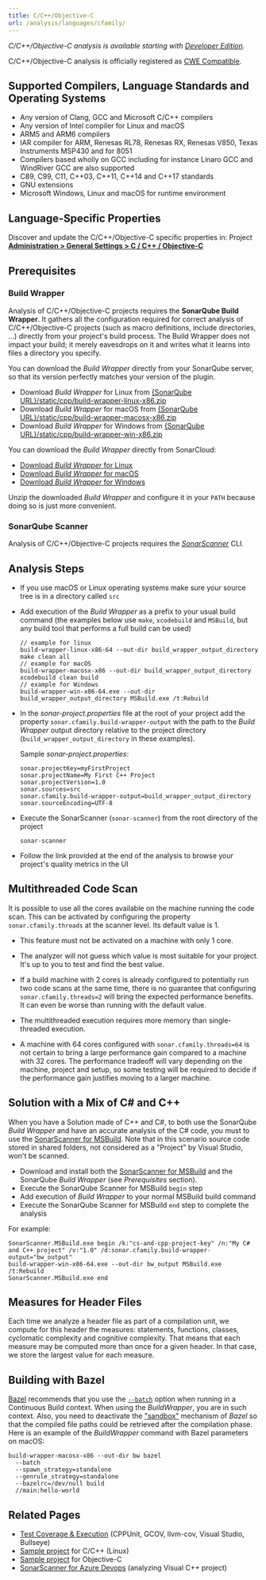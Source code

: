 ```yaml
---
title: C/C++/Objective-C
url: /analysis/languages/cfamily/
---
```


_C/C++/Objective-C analysis is available starting with [Developer Edition](https://redirect.sonarsource.com/editions/developer.html)._

<!-- static -->
<!-- update_center:cpp -->
<!-- /static -->


C/C++/Objective-C analysis is officially registered as [CWE Compatible](https://cwe.mitre.org/compatible/).

## Supported Compilers, Language Standards and Operating Systems
* Any version of Clang, GCC and Microsoft C/C++ compilers
* Any version of Intel compiler for Linux and macOS
* ARM5 and ARM6 compilers
* IAR compiler for ARM, Renesas RL78, Renesas RX, Renesas V850, Texas Instruments MSP430 and for 8051
* Compilers based wholly on GCC including for instance Linaro GCC and WindRiver GCC are also supported
* C89, C99, C11, C++03, C++11, C++14 and C++17 standards
* GNU extensions
* Microsoft Windows, Linux and macOS for runtime environment

## Language-Specific Properties

Discover and update the C/C++/Objective-C specific properties in: <!-- sonarcloud -->Project <!-- /sonarcloud -->**[Administration > General Settings > C / C++ / Objective-C](/#sonarqube-admin#/admin/settings?category=c+%2F+c%2B%2B+%2F+objective-c)**

## Prerequisites
### Build Wrapper
Analysis of C/C++/Objective-C projects requires the **SonarQube Build Wrapper**. It gathers all the configuration required for correct analysis of C/C++/Objective-C projects (such as macro definitions, include directories, …) directly from your project's build process. The Build Wrapper does not impact your build; it merely eavesdrops on it and writes what it learns into files a directory you specify. 

<!-- sonarqube -->
You can download the *Build Wrapper* directly from your SonarQube server, so that its version perfectly matches your version of the plugin. 
* Download *Build Wrapper* for Linux from [{SonarQube URL}/static/cpp/build-wrapper-linux-x86.zip](/#sonarqube#/static/cpp/build-wrapper-linux-x86.zip)
* Download *Build Wrapper* for macOS from [{SonarQube URL}/static/cpp/build-wrapper-macosx-x86.zip](/#sonarqube#/static/cpp/build-wrapper-macosx-x86.zip)
* Download *Build Wrapper* for Windows from [{SonarQube URL}/static/cpp/build-wrapper-win-x86.zip](/#sonarqube#/static/cpp/build-wrapper-win-x86.zip)
<!-- /sonarqube -->
<!-- sonarcloud -->
You can download the *Build Wrapper* directly from SonarCloud:
* [Download *Build Wrapper* for Linux](https://sonarcloud.io/static/cpp/build-wrapper-linux-x86.zip)
* [Download *Build Wrapper* for macOS](https://sonarcloud.io/static/cpp/build-wrapper-macosx-x86.zip)
* [Download *Build Wrapper* for Windows](https://sonarcloud.io/static/cpp/build-wrapper-win-x86.zip)
<!-- /sonarcloud -->


Unzip the downloaded *Build Wrapper* and configure it in your `PATH` because doing so is just more convenient.

### SonarQube Scanner
Analysis of C/C++/Objective-C projects requires the [*SonarScanner*](https://redirect.sonarsource.com/doc/install-configure-scanner.html) CLI.

## Analysis Steps
* If you use macOS or Linux operating systems make sure your source tree is in a directory called `src`
* Add execution of the *Build Wrapper* as a prefix to your usual build command (the examples below use `make`, `xcodebuild` and `MSBuild`, but any build tool that performs a full build can be used)
   ```
   // example for linux
   build-wrapper-linux-x86-64 --out-dir build_wrapper_output_directory make clean all 
   // example for macOS
   build-wrapper-macosx-x86 --out-dir build_wrapper_output_directory xcodebuild clean build
   // example for Windows
   build-wrapper-win-x86-64.exe --out-dir  build_wrapper_output_directory MSBuild.exe /t:Rebuild
   ```
* In the *sonar-project.properties* file at the root of your project add the property `sonar.cfamily.build-wrapper-output` with the path to the *Build Wrapper* output directory relative to the project directory (`build_wrapper_output_directory` in these examples). 

   Sample *sonar-project.properties*:
   ```
   sonar.projectKey=myFirstProject
   sonar.projectName=My First C++ Project
   sonar.projectVersion=1.0
   sonar.sources=src
   sonar.cfamily.build-wrapper-output=build_wrapper_output_directory
   sonar.sourceEncoding=UTF-8
   ```
* Execute the SonarScanner (`sonar-scanner`) from the root directory of the project
   ```
   sonar-scanner
   ```
* Follow the link provided at the end of the analysis to browse your project's quality metrics in the UI

## Multithreaded Code Scan 

It is possible to use all the cores available on the machine running the code scan. This can be activated by configuring the property `sonar.cfamily.threads` at the scanner level. Its default value is 1.

* This feature must not be activated on a machine with only 1 core.

* The analyzer will not guess which value is most suitable for your project. It's up to you to test and find the best value.

* If a build machine with 2 cores is already configured to potentially run two code scans at the same time, there is no guarantee that configuring `sonar.cfamily.threads=2` will bring the expected performance benefits. It can even be worse than running with the default value.

* The multithreaded execution requires more memory than single-threaded execution.

* A machine with 64 cores configured with `sonar.cfamily.threads=64` is not certain to bring a large performance gain compared to a machine with 32 cores. The performance tradeoff will vary depending on the machine, project and setup, so some testing will be required to decide if the performance gain justifies moving to a larger machine.

## Solution with a Mix of C# and C++

When you have a Solution made of C++ and C#, to both use the SonarQube *Build Wrapper* and have an accurate analysis of the C# code, you must to use the [SonarScanner for MSBuild](https://github.com/SonarSource/sonar-scanner-msbuild).
Note that in this scenario source code stored in shared folders, not considered as a "Project" by Visual Studio, won't be scanned.

* Download and install both the [SonarScanner for MSBuild](https://redirect.sonarsource.com/doc/install-configure-scanner-msbuild.html) and the SonarQube *Build Wrapper* (see *Prerequisites* section).
* Execute the SonarQube Scanner for MSBuild `begin` step
* Add execution of *Build Wrapper* to your normal MSBuild build command
* Execute the SonarQube Scanner for MSBuild `end` step to complete the analysis

For example:
```
SonarScanner.MSBuild.exe begin /k:"cs-and-cpp-project-key" /n:"My C# and C++ project" /v:"1.0" /d:sonar.cfamily.build-wrapper-output="bw_output"
build-wrapper-win-x86-64.exe --out-dir bw_output MSBuild.exe /t:Rebuild
SonarScanner.MSBuild.exe end
```

## Measures for Header Files
Each time we analyze a header file as part of a compilation unit, we compute for this header the measures: statements, functions, classes, cyclomatic complexity and cognitive complexity. That means that each measure may be computed more than once for a given header. In that case, we store the largest value for each measure.

## Building with Bazel

[Bazel](https://www.bazel.build/) recommends that you use the [`--batch`](https://docs.bazel.build/versions/master/bazel-user-manual.html#flag--batch) option when running in a Continuous Build context. When using the *BuildWrapper*, you are in such context. Also, you need to deactivate the ["sandbox"](https://docs.bazel.build/versions/master/bazel-user-manual.html#sandboxing) mechanism of *Bazel* so that the compiled file paths could be retrieved after the compilation phase.
Here is an example of the *BuildWrapper* command with Bazel parameters on macOS:
```
build-wrapper-macosx-x86 --out-dir bw bazel
  --batch
  --spawn_strategy=standalone
  --genrule_strategy=standalone
  --bazelrc=/dev/null build
  //main:hello-world
```

## Related Pages
* [Test Coverage & Execution](/analysis/coverage/) (CPPUnit, GCOV, llvm-cov, Visual Studio, Bullseye)
* [Sample project](https://github.com/SonarSource/sonar-scanning-examples/tree/master/sonarqube-scanner-build-wrapper-linux) for C/C++ (Linux)
* [Sample project](https://github.com/SonarSource/sonar-scanning-examples/tree/master/objc-llvm-coverage) for Objective-C
* [SonarScanner for Azure Devops](https://redirect.sonarsource.com/doc/install-configure-scanner-tfs-ts.html) (analyzing Visual C++ project)

